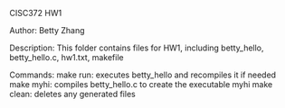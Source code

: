 CISC372 HW1

Author: Betty Zhang

Description: This folder contains files for HW1, including betty_hello, betty_hello.c, hw1.txt, makefile

Commands: 
make run: executes betty_hello and recompiles it if needed
make myhi: compiles betty_hello.c to create the executable myhi
make clean: deletes any generated files
